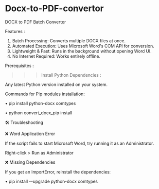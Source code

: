 # Docx-to-PDF-convertor
DOCX to PDF Batch Converter


Features :
>>>
1. Batch Processing: Converts multiple DOCX files at once.
2. Automated Execution: Uses Microsoft Word's COM API for conversion.
3. Lightweight & Fast: Runs in the background without opening Word UI.
4. No Internet Required: Works entirely offline.


Prerequisites :
>>> Install Python Dependencies :

  Any latest Python version installed on your system.

 Commands for Pip modules installation:
>>> 
  • pip install python-docx comtypes
  
  • python convert_docx_pip install 
  
🛠 Troubleshooting

❌ Word Application Error

If the script fails to start Microsoft Word, try running it as an Administrator.

Right-click > Run as Administrator

❌ Missing Dependencies

If you get an ImportError, reinstall the dependencies:

• pip install --upgrade python-docx comtypes

  
